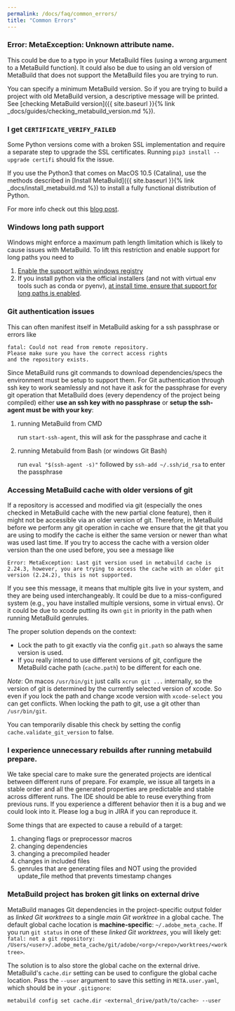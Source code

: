 ```yaml
---
permalink: /docs/faq/common_errors/
title: "Common Errors"
---
```


### Error: MetaException: Unknown attribute name.

This could be due to a typo in your MetaBuild files (using a wrong argument to a MetaBuild function). It could also be due to using an old version of MetaBuild that does not support the MetaBuild files you are trying to run.

You can specify a minimum MetaBuild version. So if you are trying to build a project with old MetaBuild version, a descriptive message will be printed. See [checking MetaBuild version]({{ site.baseurl }}{% link _docs/guides/checking_metabuild_version.md %}).


### I get `CERTIFICATE_VERIFY_FAILED`

Some Python versions come with a broken SSL implementation and require a separate step to upgrade the SSL certificates. Running `pip3 install --upgrade certifi` should fix the issue.

If you use the Python3 that comes on MacOS 10.5 (Catalina), use the methods described in  [Install MetaBuild]({{ site.baseurl }}{% link _docs/install_metabuild.md %}) to install a fully functional distribution of Python.

For more info check out this [blog post](https://timonweb.com/tutorials/fixing-certificate_verify_failed-error-when-trying-requests_html-out-on-mac/).

### Windows long path support

Windows might enforce a maximum path length limitation which is likely to cause issues with MetaBuild. To lift this restriction and enable support for long paths you need to
  1. [Enable the support within windows registry](https://www.howtogeek.com/266621/how-to-make-windows-10-accept-file-paths-over-260-characters/)
  2. If you install python via the official installers (and not with virtual env tools such as conda or pyenv), [at install time, ensure that support for long paths is enabled](https://stackoverflow.com/questions/51019926/python-installer-for-windows-disable-path-length-limit-option-not-available).


### Git authentication issues

This can often manifest itself in MetaBuild asking for a ssh passphrase or errors like 
```
fatal: Could not read from remote repository.
Please make sure you have the correct access rights
and the repository exists.
```

Since MetaBuild runs git commands to download dependencies/specs the environment must be setup to support them. For Git authentication through ssh key to work seamlessly and not have it ask for the passphrase for every git operation that MetaBuild does (every dependency of the project being compiled) either __use an ssh key with no passphrase__ or __setup the ssh-agent must be with your key__:

1. running MetaBuild from CMD

   run `start-ssh-agent`, this will ask for the passphrase and cache it

2. running Metabuild from Bash (or windows Git Bash)

   run `eval "$(ssh-agent -s)"` followed by `ssh-add ~/.ssh/id_rsa` to enter the passphrase


### Accessing MetaBuild cache with older versions of git

If a repository is accessed and modified via git (especially the ones checked in MetaBuild cache with the new partial clone feature), then it might not be accessible via an older version of git. Therefore, in MetaBuild before we perform any git operation in cache we ensure that the git that you are using to modify the cache is either the same version or newer than what was used last time. If you try to access the cache with a version older version than the one used before, you see a message like

```
Error: MetaException: Last git version used in metabuild cache is 2.24.3, however, you are trying to access the cache with an older git version (2.24.2), this is not supported.
```

If you see this message, it means that multiple gits live in your system, and they are being used interchangeably. It could be due to a miss-configured system (e.g., you have installed multiple versions, some in virtual envs). Or it could be due to xcode putting its own `git` in priority in the path when running MetaBuild genrules.

The proper solution depends on the context:
  - Lock the path to git exactly via the config `git.path` so always the same version is used.
  - If you really intend to use different versions of git, configure the MetaBuild cache path (`cache.path`) to be different for each one.

*Note*: On macos `/usr/bin/git` just calls `xcrun git ...` internally, so the version of git is determined by the currently selected version of xcode. So even if you lock the path and change xcode version with `xcode-select` you can get conflicts. When locking the path to git, use a git other than `/usr/bin/git`.

You can temporarily disable this check by setting the config `cache.validate_git_version` to false.

### I experience unnecessary rebuilds after running metabuild prepare.

We take special care to make sure the generated projects are identical between different runs of prepare. For example, we issue all targets in a stable order and all the generated properties are predictable and stable across different runs. The IDE should be able to reuse everything from previous runs.
If you experience a different behavior then it is a bug and we could look into it. Please log a bug in JIRA if you can reproduce it.

Some things that are expected to cause a rebuild of a target:
  1. changing flags or preprocessor macros
  2. changing dependencies
  3. changing a precompiled header
  4. changes in included files
  5. genrules that are generating files and NOT using the provided update_file method that prevents timestamp changes

### MetaBuild project has broken git links on external drive

MetaBuild manages Git dependencies in the project-specific output folder as _linked Git worktrees_ to a single _main Git worktree_ in a global cache. The default global cache location is **machine-specific**: `~/.adobe_meta_cache`. If you run `git status` in one of these _linked Git worktrees_, you will likely get: `fatal: not a git repository: /Users/<user>/.adobe_meta_cache/git/adobe/<org>/<repo>/worktrees/<worktree>`.

The solution is to also store the global cache on the external drive. MetaBuild's `cache.dir` setting can be used to configure the global cache location. Pass the `--user` argument to save this setting in `META.user.yaml`, which should be in your `.gitignore`:

```sh
metabuild config set cache.dir <external_drive/path/to/cache> --user
```
